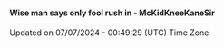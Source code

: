 #### Wise man says only fool rush in - McKidKneeKaneSir
Updated on 07/07/2024 - 00:49:29 (UTC) Time Zone
